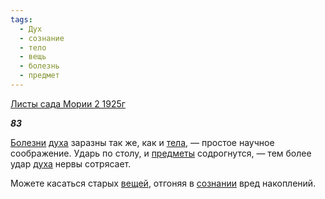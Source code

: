 ```yaml
---
tags:
  - Дух
  - сознание
  - тело
  - вещь
  - болезнь
  - предмет
---
```

[Листы сада Мории 2 1925г](https://127.0.0.1:4002/agni/1925)

___83___

[Болезни](../../../tags/#болезнь) [духа](../../../tags/#Дух) заразны так же, как и [тела](../../../tags/#тело), — простое научное соображение. Ударь по столу, и [предметы](../../../tags/#предмет) содрогнутся, — тем более удар [духа](../../../tags/#Дух) нервы сотрясает.   

Можете касаться старых [вещей](../../../tags/#вещь), отгоняя в [сознании](../../../tags/#сознание) вред накоплений.   

